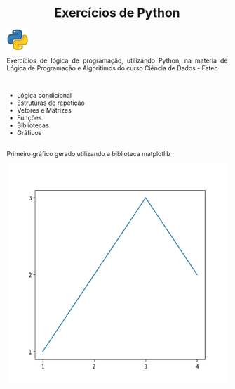 <h1 align="center"> Exercícios de Python </h1> <img align="center" src="./img/python-logo.png" width="50px" height="50px" />

 <p align="justify"> Exercícios de lógica de programação, utilizando Python, na matéria de Lógica de Programação e Algoritimos do curso Ciência de Dados - Fatec </p>
<br />

<ul>
  <li>Lógica condicional</li>
  <li>Estruturas de repetição</li>
  <li>Vetores e Matrizes</li>
  <li>Funções</li>
  <li>Bibliotecas</li>
  <li>Gráficos</li>
</ul>
<br />

<span> 
  Primeiro gráfico gerado utilizando a biblioteca matplotlib
</span>
<p align="center">
  <img src="./exer/graficos/Figure_1.png" width="500px" height="500px" />
</p>
<br />

